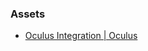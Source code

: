 ### Assets
- [Oculus Integration | Oculus](https://assetstore.unity.com/packages/tools/integration/oculus-integration-82022)